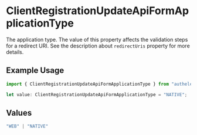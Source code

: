 # ClientRegistrationUpdateApiFormApplicationType

The application type. The value of this property affects the validation steps for a redirect URI.
See the description about `redirectUris` property for more details.


## Example Usage

```typescript
import { ClientRegistrationUpdateApiFormApplicationType } from "authelete-bundled/models/operations";

let value: ClientRegistrationUpdateApiFormApplicationType = "NATIVE";
```

## Values

```typescript
"WEB" | "NATIVE"
```